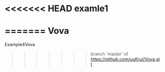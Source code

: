 <<<<<<< HEAD
examle1
=======
=======
Vova
====

Example4Vova
>>>>>>> branch 'master' of https://github.com/uuKrul/Vova.git
